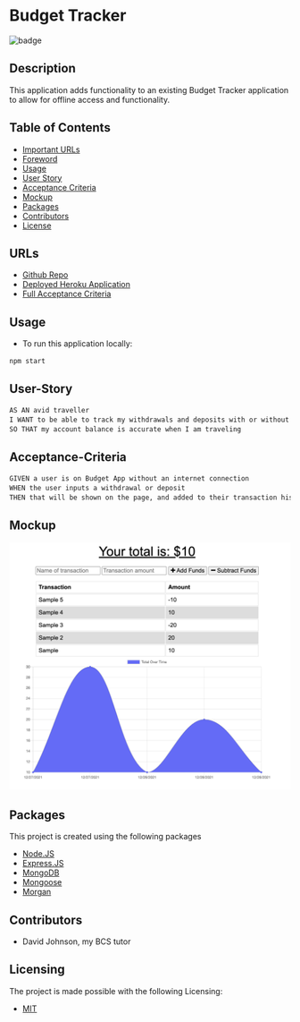 # Budget Tracker
![badge](https://img.shields.io/badge/license-MIT-brightgreen)

## Description
This application adds functionality to an existing Budget Tracker application to allow for offline access and functionality.

## Table of Contents
- [Important URLs](#urls)
- [Foreword](#foreword)
- [Usage](#usage)
- [User Story](#user-story)
- [Acceptance Criteria](#acceptance-criteria)
- [Mockup](#mockup)
- [Packages](#packages)
- [Contributors](#contributors)
- [License](#Licensing)

## URLs
- [Github Repo](https://github.com/candracodes/budget-tracker)
- [Deployed Heroku Application](https://candra-budget-tracker.herokuapp.com/)
- [Full Acceptance Criteria](./assets/README.md)

## Usage
- To run this application locally:
```
npm start
```

## User-Story

```md
AS AN avid traveller
I WANT to be able to track my withdrawals and deposits with or without a data/internet connection
SO THAT my account balance is accurate when I am traveling
```

## Acceptance-Criteria
```md
GIVEN a user is on Budget App without an internet connection
WHEN the user inputs a withdrawal or deposit
THEN that will be shown on the page, and added to their transaction history when their connection is back online.
```
## Mockup
![screenshot1](/assets/screenshot1.png)

## Packages

This project is created using the following packages
- [Node.JS](https://nodejs.org/en/)
- [Express.JS](https://expressjs.com/)
- [MongoDB](https://www.mongodb.com/)
- [Mongoose](https://www.npmjs.com/package//mongoose)
- [Morgan](https://www.npmjs.com/package/morgan)

## Contributors
* David Johnson, my BCS tutor

## Licensing
The project is made possible with the following Licensing:
- [MIT](LICENSE)



